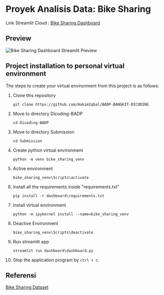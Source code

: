 # Proyek Analisis Data: Bike Sharing 
Link Streamlit Cloud : [Bike Sharing Dashboard](https://bikesharing-badp-hakimiqbal.streamlit.app/)

## Preview
![Bike Sharing Dashboard Streamlit Preview](https://raw.githubusercontent.com/HakimIqbal/BADP-BANGKIT-DICODING/master/Submission/preview.png)


## Project installation to personal virtual environment
The steps to create your virtual environment from this project is as follows:

1. Clone this repository
   ```
   git clone https://github.com/HakimIqbal/BADP-BANGKIT-DICODING
   ```

2. Move to directory Dicoding-BADP
   ```
   cd Dicoding-BADP
   ```

3. Move to directory Submission
   ```
   cd Submission
   ```

4. Create python virtual environment
   ```
   python -m venv bike_sharing_venv
   ```

5. Active environment
   ```
   bike_sharing_venv\Scripts\activate
   ```

6. Install all the requirements inside "requirements.txt"
   ```
   pip install -r dashboard\requirements.txt
   ```

7. Install virtual environment
   ```
   python -m ipykernel install --name=bike_sharing_venv
   ```

8. Deactive Environment
   ```
   bike_sharing_venv\Scripts\deactivate
   ```

9. Run streamlit app
   ```
   streamlit run dashboard\dashboard.py
   ```

10. Stop the application program by `ctrl + c`.

## Referensi
[Bike Sharing Dataset](https://drive.google.com/file/d/1Ro6csrOACtOsHPFKg9XlaZIlnNciHULW/view?usp=sharing)
